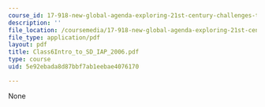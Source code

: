 ```yaml
---
course_id: 17-918-new-global-agenda-exploring-21st-century-challenges-through-innovations-in-information-technologies-january-iap-2006
description: ''
file_location: /coursemedia/17-918-new-global-agenda-exploring-21st-century-challenges-through-innovations-in-information-technologies-january-iap-2006/5e92ebada8d87bbf7ab1eebae4076170_Class6Intro_to_SD_IAP_2006.pdf
file_type: application/pdf
layout: pdf
title: Class6Intro_to_SD_IAP_2006.pdf
type: course
uid: 5e92ebada8d87bbf7ab1eebae4076170

---
```

None